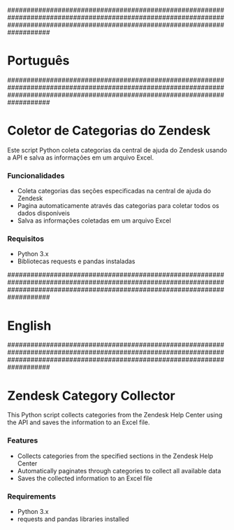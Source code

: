 ###################################################################################################################################################################################
#                                                                             Português                                                                                           #
###################################################################################################################################################################################

# Coletor de Categorias do Zendesk

Este script Python coleta categorias da central de ajuda do Zendesk usando a API e salva as informações em um arquivo Excel.

### Funcionalidades

* Coleta categorias  das seções especificadas na central de ajuda do Zendesk
* Pagina automaticamente através das categorias para coletar todos os dados disponíveis
* Salva as informações coletadas em um arquivo Excel

### Requisitos

* Python 3.x
* Bibliotecas requests e pandas instaladas



###################################################################################################################################################################################
#                                                                               English                                                                                           #
###################################################################################################################################################################################

# Zendesk Category Collector

This Python script collects categories from the Zendesk Help Center using the API and saves the information to an Excel file.

### Features

* Collects categories from the specified sections in the Zendesk Help Center
* Automatically paginates through categories to collect all available data
* Saves the collected information to an Excel file

### Requirements

* Python 3.x
* requests and pandas libraries installed